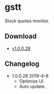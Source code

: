 # gstt
Stock quotes monitor.
## Download
* [v1.0.0.28](https://github.com/wideyu/gstt/releases/download/v1.0.0.28/gsttSetup_1.0.0.28.exe)
## Changelog
* 1.0.0.28 2019-4-8
  * Optimize UI.
  * Auto update.
